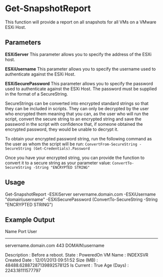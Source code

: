 # Get-SnapshotReport

This function will provide a report on all snapshots for all VMs on a VMware ESXi Host.

## Parameters

**ESXiServer**
This parameter allows you to specify the address of the ESXi host.

**ESXiUsername**
This parameter allows you to specify the username used to authenticate against the ESXi Host.

**ESXiSecurePassword**
This parameter allows you to specify the password used to authenticate against the ESXi Host.
The password must be supplied in the format of a SecureString.

SecureStrings can be converted into encrypted standard strings so that they can be included in scripts.
They can only be decrypted by the user who encrypted them meaning that you can, as the user who will run the script, convert the secure string to an encrypted string and save the password in the script with confidence that, if someone obtained the encrypted password, they would be unable to decrypt it.

To obtain your encrypted password string, run the following command as the user as whom the script will be run:
`ConvertFrom-SecureString -SecureString (Get-Credentials).Password`

Once you have your encrypted string, you can provide the function to convert it to a secure string as your parameter value:
`ConvertTo-SecureString -String "ENCRYPTED STRING"`

## Usage

Get-SnapshotReport -ESXiServer servername.domain.com -ESXiUsername "domain\username" -ESXiSecurePassword (ConvertTo-SecureString -String "ENCRYPTED STRING")

## Example Output

Name                           Port  User                    
----                           ----  ----                    
servername.domain.com          443   DOMAIN\username

Description  : Before a reboot.
State        : PoweredOn
VM Name      : INDEXSVR
Created Date : 12/01/2013 09:51:52
Size (MB)    : 48488.62887287139892578125
Is Current   : True
Age (Days)   : 2243.18111577797